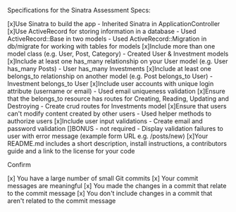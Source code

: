 Specifications for the Sinatra Assessment
Specs:

 [x]Use Sinatra to build the app
    - Inherited Sinatra in ApplicationController
 [x]Use ActiveRecord for storing information in a database
    - Used ActiveRecord::Base in two models
    - Used ActiveRecord::Migration in db/migrate for working with tables for models
 [x]Include more than one model class (e.g. User, Post, Category)
    - Created User & Investment models
 [x]Include at least one has_many relationship on your User model (e.g. User has_many Posts)
    - User has_many Investments
 [x]Include at least one belongs_to relationship on another model (e.g. Post belongs_to User)
    - Investment belongs_to User
 [x]Include user accounts with unique login attribute (username or email)
    - Used email uniqueness validation
 [x]Ensure that the belongs_to resource has routes for Creating, Reading, Updating and Destroying
    - Create crud routes for Investments model
 [x]Ensure that users can't modify content created by other users
    - Used helper methods to authorize users
 [x]Include user input validations
    - Create email and password validation
 []BONUS - not required - Display validation failures to user with error message (example form URL e.g. /posts/new)
 [x]Your README.md includes a short description, install instructions, a contributors guide and a link to the license for your code

Confirm

[x] You have a large number of small Git commits
[x] Your commit messages are meaningful
[x] You made the changes in a commit that relate to the commit message
[x] You don't include changes in a commit that aren't related to the commit message